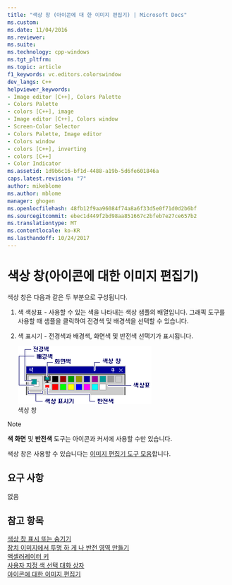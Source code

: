 ```yaml
---
title: "색상 창 (아이콘에 대 한 이미지 편집기) | Microsoft Docs"
ms.custom: 
ms.date: 11/04/2016
ms.reviewer: 
ms.suite: 
ms.technology: cpp-windows
ms.tgt_pltfrm: 
ms.topic: article
f1_keywords: vc.editors.colorswindow
dev_langs: C++
helpviewer_keywords:
- Image editor [C++], Colors Palette
- Colors Palette
- colors [C++], image
- Image editor [C++], Colors window
- Screen-Color Selector
- Colors Palette, Image editor
- Colors window
- colors [C++], inverting
- colors [C++]
- Color Indicator
ms.assetid: 1d9b6c16-bf1d-4488-a19b-5d6fe601846a
caps.latest.revision: "7"
author: mikeblome
ms.author: mblome
manager: ghogen
ms.openlocfilehash: 48fb12f9aa96084f74a8a6f33d5e0f71d0d2b6bf
ms.sourcegitcommit: ebec1d449f2bd98aa851667c2bfeb7e27ce657b2
ms.translationtype: MT
ms.contentlocale: ko-KR
ms.lasthandoff: 10/24/2017
---
```

# <a name="colors-window-image-editor-for-icons"></a>색상 창(아이콘에 대한 이미지 편집기)
색상 창은 다음과 같은 두 부분으로 구성됩니다.  
  
1.  색 색상표 - 사용할 수 있는 색을 나타내는 색상 샘플의 배열입니다. 그래픽 도구를 사용할 때 샘플을 클릭하여 전경색 및 배경색을 선택할 수 있습니다.  
  
2.  색 표시기 - 전경색과 배경색, 화면색 및 반전색 선택기가 표시됩니다.  
  
     ![색상 창](../windows/media/vccolorswindow.gif "vcColorsWindow")  
색상 창  
  
> [!NOTE]
>  **색 화면** 및 **반전색** 도구는 아이콘과 커서에 사용할 수만 있습니다.  
  
 색상 창은 사용할 수 있습니다는 [이미지 편집기 도구 모음](../windows/toolbar-image-editor-for-icons.md)합니다.  
  

  
## <a name="requirements"></a>요구 사항  
 없음  
  
## <a name="see-also"></a>참고 항목  
 [색상 창 표시 또는 숨기기](../windows/displaying-or-hiding-the-colors-window-image-editor-for-icons.md)   
 [장치 이미지에서 투명 하 게 나 반전 영역 만들기](../windows/creating-transparent-or-inverse-regions-in-device-images.md)   
 [액셀러레이터 키](../windows/accelerator-keys-image-editor-for-icons.md)   
 [사용자 지정 색 선택 대화 상자](../windows/custom-color-selector-dialog-box-image-editor-for-icons.md)   
 [아이콘에 대한 이미지 편집기](../windows/image-editor-for-icons.md)